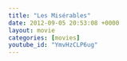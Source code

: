 ```yaml
---
title: "Les Misérables"
date: 2012-09-05 20:53:08 +0000
layout: movie
categories: [movies]
youtube_id: "YmvHzCLP6ug"
---
```

